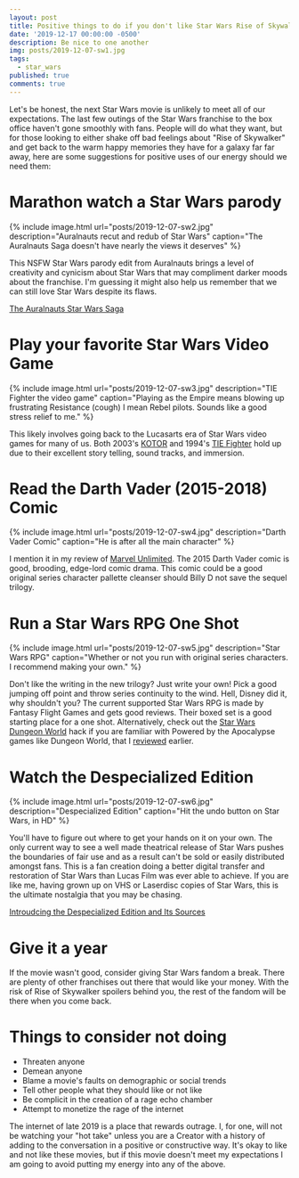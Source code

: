 ```yaml
---
layout: post
title: Positive things to do if you don't like Star Wars Rise of Skywalker
date: '2019-12-17 00:00:00 -0500'
description: Be nice to one another
img: posts/2019-12-07-sw1.jpg
tags:
  - star_wars
published: true
comments: true
---
```


Let's be honest, the next Star Wars movie is unlikely to meet all of our expectations. The last few outings of the Star Wars franchise to the box office haven't gone smoothly with fans. People will do what they want, but for those looking to either shake off bad feelings about "Rise of Skywalker" and get back to the warm happy memories they have for a galaxy far far away, here are some suggestions for positive uses of our energy should we need them:

# Marathon watch a Star Wars parody 

{% include image.html url="posts/2019-12-07-sw2.jpg" description="Auralnauts recut and redub of Star Wars" caption="The Auralnauts Saga doesn't have nearly the views it deserves" %}

This NSFW Star Wars parody edit from Auralnauts brings a level of creativity and cynicism about Star Wars that may compliment darker moods about the franchise.  I'm guessing it might also help us remember that we can still love Star Wars despite its flaws.

[The Auralnauts Star Wars Saga](https://www.youtube.com/watch?v=WSCm8yAxBr8&list=PLINl9l0igYjzIipxsD4Y59_Jjxe4N3pZo)

# Play your favorite Star Wars Video Game

{% include image.html url="posts/2019-12-07-sw3.jpg" description="TIE Fighter the video game" caption="Playing as the Empire means blowing up frustrating Resistance (cough) I mean Rebel pilots.  Sounds like a good stress relief to me." %}

This likely involves going back to the Lucasarts era of Star Wars video games for many of us. Both 2003's [KOTOR](https://store.steampowered.com/app/32370/STAR_WARS__Knights_of_the_Old_Republic/) and 1994's [TIE Fighter](https://store.steampowered.com/app/355250/STAR_WARS_TIE_Fighter_Special_Edition/) hold up due to their excellent story telling, sound tracks, and immersion.

# Read the Darth Vader (2015-2018) Comic

{% include image.html url="posts/2019-12-07-sw4.jpg" description="Darth Vader Comic" caption="He is after all the main character" %}

I mention it in my review of [Marvel Unlimited](/Marvel-Unlimited-1/).  The 2015 Darth Vader comic is good, brooding, edge-lord comic drama.  This comic could be a good original series character pallette cleanser should Billy D not save the sequel trilogy.

# Run a Star Wars RPG One Shot

{% include image.html url="posts/2019-12-07-sw5.jpg" description="Star Wars RPG" caption="Whether or not you run with original series characters. I recommend making your own." %}

Don't like the writing in the new trilogy? Just write your own!  Pick a good jumping off point and throw series continuity to the wind.  Hell, Disney did it, why shouldn't you?  The current supported Star Wars RPG is made by Fantasy Flight Games and gets good reviews.  Their boxed set is a good starting place for a one shot.  Alternatively, check out the [Star Wars Dungeon World](https://drive.google.com/drive/folders/0B0a_iGRNRo6BbnZrT3NMRGhpbW8) hack if you are familiar with Powered by the Apocalypse games like Dungeon World, that I [reviewed](/Dungeon-World-Impressions/) earlier.

# Watch the Despecialized Edition

{% include image.html url="posts/2019-12-07-sw6.jpg" description="Despecialized Edition" caption="Hit the undo button on Star Wars, in HD" %}

You'll have to figure out where to get your hands on it on your own.  The only current way to see a well made theatrical release of Star Wars pushes the boundaries of fair use and as a result can't be sold or easily distributed amongst fans.  This is a fan creation doing a better digital transfer and restoration of Star Wars than Lucas Film was ever able to achieve.  If you are like me, having grown up on VHS or Laserdisc copies of Star Wars, this is the ultimate nostalgia that you may be chasing. 

[Introudcing the Despecialized Edition and Its Sources](https://www.youtube.com/watch?v=QXifjbxZDAM)

# Give it a year

If the movie wasn't good, consider giving Star Wars fandom a break.  There are plenty of other franchises out there that would like your money.  With the risk of Rise of Skywalker spoilers behind you, the rest of the fandom will be there when you come back.

# Things to consider not doing

* Threaten anyone
* Demean anyone
* Blame a movie's faults on demographic or social trends
* Tell other people what they should like or not like
* Be complicit in the creation of a rage echo chamber
* Attempt to monetize the rage of the internet

The internet of late 2019 is a place that rewards outrage.  I, for one, will not be watching your "hot take" unless you are a Creator with a history of adding to the conversation in a positive or constructive way.  It's okay to like and not like these movies, but if this movie doesn't meet my expectations I am going to avoid putting my energy into any of the above.